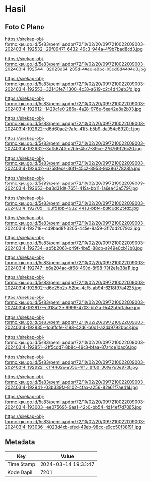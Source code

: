 # Hasil

## Foto C Plano

https://sirekap-obj-formc.kpu.go.id/5e83/pemilu/pdpr/72/10/02/20/09/7210022009003-20240314-192532--29f09471-6432-49c3-944a-4f9b7bad8dd3.jpg

https://sirekap-obj-formc.kpu.go.id/5e83/pemilu/pdpr/72/10/02/20/09/7210022009003-20240314-192544--32023d64-235d-40ae-a0bc-03ed8d4434d3.jpg

https://sirekap-obj-formc.kpu.go.id/5e83/pemilu/pdpr/72/10/02/20/09/7210022009003-20240314-192553--32143fe7-1300-4c38-a619-c2c4d43eb3fd.jpg

https://sirekap-obj-formc.kpu.go.id/5e83/pemilu/pdpr/72/10/02/20/09/7210022009003-20240314-192612--1429c1e0-286a-4a28-976e-5ee42e8a2b03.jpg

https://sirekap-obj-formc.kpu.go.id/5e83/pemilu/pdpr/72/10/02/20/09/7210022009003-20240314-192622--d6d60ac2-7afe-41f5-b5b9-da054c8920cf.jpg

https://sirekap-obj-formc.kpu.go.id/5e83/pemilu/pdpr/72/10/02/20/09/7210022009003-20240314-192632--3df56740-c2b5-4577-89ce-276769f26c20.jpg

https://sirekap-obj-formc.kpu.go.id/5e83/pemilu/pdpr/72/10/02/20/09/7210022009003-20240314-192642--6758fece-36f1-45c2-8953-9d386778281a.jpg

https://sirekap-obj-formc.kpu.go.id/5e83/pemilu/pdpr/72/10/02/20/09/7210022009003-20240314-192653--ba3d31d0-7651-419a-bb11-1a6ea43a5797.jpg

https://sirekap-obj-formc.kpu.go.id/5e83/pemilu/pdpr/72/10/02/20/09/7210022009003-20240314-192705--103f51bb-4932-44a3-bbf4-b8fc0dc25fdc.jpg

https://sirekap-obj-formc.kpu.go.id/5e83/pemilu/pdpr/72/10/02/20/09/7210022009003-20240314-192718--cd9bad8f-3205-445e-8a59-3f17dd207933.jpg

https://sirekap-obj-formc.kpu.go.id/5e83/pemilu/pdpr/72/10/02/20/09/7210022009003-20240314-192734--ab5b2063-c49f-4ba5-88cb-a949e0cb12b8.jpg

https://sirekap-obj-formc.kpu.go.id/5e83/pemilu/pdpr/72/10/02/20/09/7210022009003-20240314-192747--b6a204ac-df68-490d-8f98-79f2e1a38a11.jpg

https://sirekap-obj-formc.kpu.go.id/5e83/pemilu/pdpr/72/10/02/20/09/7210022009003-20240314-192802--d6e25b2b-52be-4df5-ab94-6218f97a4225.jpg

https://sirekap-obj-formc.kpu.go.id/5e83/pemilu/pdpr/72/10/02/20/09/7210022009003-20240314-192817--c318af2e-9999-4703-bb2a-9c42b0d1a5ae.jpg

https://sirekap-obj-formc.kpu.go.id/5e83/pemilu/pdpr/72/10/02/20/09/7210022009003-20240314-192835--1c6ffcfe-3198-42d6-b0d1-a24d9792bbc3.jpg

https://sirekap-obj-formc.kpu.go.id/5e83/pemilu/pdpr/72/10/02/20/09/7210022009003-20240314-192851--2ff5cdd7-8b8c-49c8-bfaa-87a4ce1dac6f.jpg

https://sirekap-obj-formc.kpu.go.id/5e83/pemilu/pdpr/72/10/02/20/09/7210022009003-20240314-192922--c1f4462e-a33b-4f15-8f89-369a7e3e976f.jpg

https://sirekap-obj-formc.kpu.go.id/5e83/pemilu/pdpr/72/10/02/20/09/7210022009003-20240314-192941--03b339fa-8102-4fab-a256-82e61f7ae41d.jpg

https://sirekap-obj-formc.kpu.go.id/5e83/pemilu/pdpr/72/10/02/20/09/7210022009003-20240314-193003--ee075696-9aa1-42b0-bb54-4d14ef7d7065.jpg

https://sirekap-obj-formc.kpu.go.id/5e83/pemilu/pdpr/72/10/02/20/09/7210022009003-20240314-193036--4023d4cb-efed-49eb-98cc-e6cc50f38191.jpg


## Metadata

| Key        | Value               |
| ---------- | ------------------- |
| Time Stamp | 2024-03-14 19:33:47 |
| Kode Dapil | 7201                |



